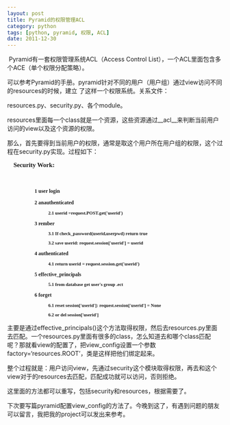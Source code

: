 ```yaml
---
layout: post
title: Pyramid的权限管理ACL
category: python
tags: [python, pyramid, 权限, ACL]
date: 2011-12-30
---
```

<p>&nbsp;Pyramid有一套权限管理系统ACL（Access Control List），一个ACL里面包含多个ACE（单个权限分配策略）。</p>
<p>可以参考Pyramid的手册。pyramid针对不同的用户（用户组）通过view访问不同的resources的时候，建立 了这样一个权限系统。关系文件：</p>
<p>resources.py、security.py、各个module。</p>
<p>resources里面每一个class就是一个资源，这些资源通过__acl__来判断当前用户访问的view以及这个资源的权限。</p>
<p>那么，首先要得到当前用户的权限，通常是取这个用户所在用户组的权限，这个过程在security.py实现。过程如下：</p>
<p>
<p><span style="font-size: 11pt; font-weight: bold; font-family: Simsun; ">&nbsp; &nbsp; Security Work:</span></p>
<p>&nbsp;</p>
<div id="level2Indent" style="margin-left: 4em; font-family: Simsun; font-size: medium; ">
<div id="level2Style" style="font-size: 9pt; font-weight: bold; margin-top: 1em; margin-bottom: 0.5em; ">1 user login</div>
</div>
<div id="level2Indent" style="margin-left: 4em; font-family: Simsun; font-size: medium; ">
<div id="level2Style" style="font-size: 9pt; font-weight: bold; margin-top: 1em; margin-bottom: 0.5em; ">2 anauthenticated</div>
</div>
<div id="level3Indent" style="margin-left: 6em; font-family: Simsun; font-size: medium; ">
<div id="level3Style" style="font-size: 8pt; font-weight: bold; margin-top: 1em; margin-bottom: 0.5em; ">2.1 userid =request.POST.get('userid')</div>
</div>
<div id="level2Indent" style="margin-left: 4em; font-family: Simsun; font-size: medium; ">
<div id="level2Style" style="font-size: 9pt; font-weight: bold; margin-top: 1em; margin-bottom: 0.5em; ">3 rember</div>
</div>
<div id="level3Indent" style="margin-left: 6em; font-family: Simsun; font-size: medium; ">
<div id="level3Style" style="font-size: 8pt; font-weight: bold; margin-top: 1em; margin-bottom: 0.5em; ">3.1 If check_password(userid,userpwd) return true</div>
</div>
<div id="level3Indent" style="margin-left: 6em; font-family: Simsun; font-size: medium; ">
<div id="level3Style" style="font-size: 8pt; font-weight: bold; margin-top: 1em; margin-bottom: 0.5em; ">3.2 save userid: request.session['userid'] = userid</div>
</div>
<div id="level2Indent" style="margin-left: 4em; font-family: Simsun; font-size: medium; ">
<div id="level2Style" style="font-size: 9pt; font-weight: bold; margin-top: 1em; margin-bottom: 0.5em; ">4 authenticated</div>
</div>
<div id="level3Indent" style="margin-left: 6em; font-family: Simsun; font-size: medium; ">
<div id="level3Style" style="font-size: 8pt; font-weight: bold; margin-top: 1em; margin-bottom: 0.5em; ">4.1 return userid = request.session.get('userid')</div>
</div>
<div id="level2Indent" style="margin-left: 4em; font-family: Simsun; font-size: medium; ">
<div id="level2Style" style="font-size: 9pt; font-weight: bold; margin-top: 1em; margin-bottom: 0.5em; ">5 effective_principals</div>
</div>
<div id="level3Indent" style="margin-left: 6em; font-family: Simsun; font-size: medium; ">
<div id="level3Style" style="font-size: 8pt; font-weight: bold; margin-top: 1em; margin-bottom: 0.5em; ">5.1 from database get user's group .ect</div>
</div>
<div id="level2Indent" style="margin-left: 4em; font-family: Simsun; font-size: medium; ">
<div id="level2Style" style="font-size: 9pt; font-weight: bold; margin-top: 1em; margin-bottom: 0.5em; ">6 forget</div>
</div>
<div id="level3Indent" style="margin-left: 6em; font-family: Simsun; font-size: medium; ">
<div id="level3Style" style="font-size: 8pt; font-weight: bold; margin-top: 1em; margin-bottom: 0.5em; ">6.1 reset session['userid']: request.session['userid'] = None</div>
</div>
<div id="level3Indent" style="margin-left: 6em; font-family: Simsun; font-size: medium; ">
<div id="level3Style" style="font-size: 8pt; font-weight: bold; margin-top: 1em; margin-bottom: 0.5em; ">6.2 or del session['userid']</div>
</div>
</p>
<p>主要是通过effective_principals()这个方法取得权限，然后去resources.py里面去匹配。一个resources.py里面有很多的class，怎么知道去和哪个class匹配呢？那就看view的配置了，把view_config设置一个参数factory=&lsquo;resources.ROOT&rsquo;，类是这样把他们绑定起来。</p>
<p>整个过程就是：用户访问view，先通过security这个模块取得权限，再去和这个view对于的resources去匹配，匹配成功就可以访问，否则拒绝。</p>
<p>这里面的方法都可以重写，包括security和resources，根据需要了。</p>
<p>下次要写篇pyramid配置view_config的方法了。今晚到这了，有遇到问题的朋友可以留言，我把我的project可以发出来参考。</p>
<p>&nbsp;</p>
<p>&nbsp;</p>
